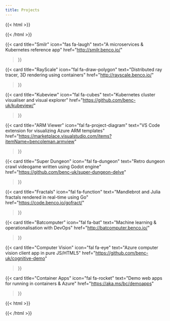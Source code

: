 ```yaml
---
title: Projects
---
```


{{< html >}}
 <div class="cardgrid">
{{< /html >}}

{{< card 
    title="Smilr" 
    icon="fas fa-laugh" 
    text="A microservices & Kubernetes reference app" 
    href="http://smilr.benco.io/"
>}}

{{< card 
    title="RayScale" 
    icon="fal fa-draw-polygon" 
    text="Distributed ray tracer, 3D rendering using containers" 
    href="http://rayscale.benco.io/" 
>}}

{{< card 
    title="Kubeview" 
    icon="fal fa-cubes" 
    text="Kubernetes cluster visualiser and visual explorer"
    href="https://github.com/benc-uk/kubeview/"
>}}

{{< card 
    title="ARM Viewer" 
    icon="fal fa-project-diagram" 
    text="VS Code extension for visualizing Azure ARM templates"
    href="https://marketplace.visualstudio.com/items?itemName=bencoleman.armview"
>}}

{{< card 
    title="Super Dungeon" 
    icon="fal fa-dungeon" 
    text="Retro dungeon crawl videogame written using Godot engine" 
    href="https://github.com/benc-uk/super-dungeon-delve"
>}}

{{< card 
    title="Fractals" 
    icon="fal fa-function" 
    text="Mandlebrot and Julia fractals rendered in real-time using Go"
    href="https://code.benco.io/gofract/"
>}}

{{< card 
    title="Batcomputer" 
    icon="fal fa-bat" 
    text="Machine learning & operationalisation with DevOps" 
    href="http://batcomputer.benco.io/"
>}}

{{< card 
    title="Computer Vision" 
    icon="fal fa-eye" 
    text="Azure computer vision client app in pure JS/HTML5" 
    href="https://github.com/benc-uk/cognitive-demo"
>}}

{{< card 
    title="Container Apps" 
    icon="fal fa-rocket" 
    text="Demo web apps for running in containers & Azure" 
    href="https://aka.ms/bc/demoapps"
>}}

{{< html >}}
 </div>
{{< /html >}}